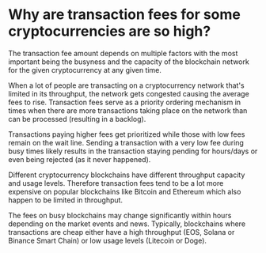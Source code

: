 # Why are transaction fees for some cryptocurrencies are so high?

The transaction fee amount depends on multiple factors with the most important being the busyness and the capacity of the blockchain network for the given cryptocurrency at any given time.

When a lot of people are transacting on a cryptocurrency network that's limited in its throughput, the network gets congested causing the average fees to rise. Transaction fees serve as a priority ordering mechanism in times when there are more transactions taking place on the network than can be processed (resulting in a backlog).

Transactions paying higher fees get prioritized while those with low fees remain on the wait line. Sending a transaction with a very low fee during busy times likely results in the transaction staying pending for hours/days or even being rejected (as it never happened).

Different cryptocurrency blockchains have different throughput capacity and usage levels. Therefore transaction fees tend to be a lot more expensive on popular blockchains like Bitcoin and Ethereum which also happen to be limited in throughput.

The fees on busy blockchains may change significantly within hours depending on the market events and news. Typically, blockchains where transactions are cheap either have a high throughput (EOS, Solana or Binance Smart Chain) or low usage levels (Litecoin or Doge).

